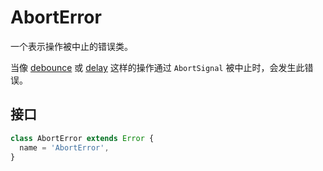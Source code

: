 # AbortError

一个表示操作被中止的错误类。

当像 [debounce](../function/debounce.md) 或 [delay](../promise/delay.md) 这样的操作通过 `AbortSignal` 被中止时，会发生此错误。

## 接口

```typescript
class AbortError extends Error {
  name = 'AbortError',
}
```
